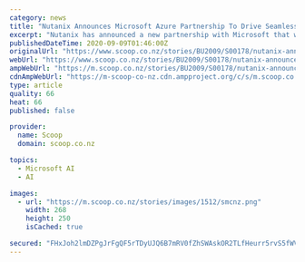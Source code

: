 ```yaml
---
category: news
title: "Nutanix Announces Microsoft Azure Partnership To Drive Seamless Hybrid Cloud Experience"
excerpt: "Nutanix has announced a new partnership with Microsoft that will enable both companies to deliver a hybrid solution with seamless application, data, and license mobility as well as unified management across on-premises and Azure environments,"
publishedDateTime: 2020-09-09T01:46:00Z
originalUrl: "https://www.scoop.co.nz/stories/BU2009/S00178/nutanix-announces-microsoft-azure-partnership-to-drive-seamless-hybrid-cloud-experience.htm"
webUrl: "https://www.scoop.co.nz/stories/BU2009/S00178/nutanix-announces-microsoft-azure-partnership-to-drive-seamless-hybrid-cloud-experience.htm"
ampWebUrl: "https://m.scoop.co.nz/stories/BU2009/S00178/nutanix-announces-microsoft-azure-partnership-to-drive-seamless-hybrid-cloud-experience.htm"
cdnAmpWebUrl: "https://m-scoop-co-nz.cdn.ampproject.org/c/s/m.scoop.co.nz/stories/BU2009/S00178/nutanix-announces-microsoft-azure-partnership-to-drive-seamless-hybrid-cloud-experience.htm"
type: article
quality: 66
heat: 66
published: false

provider:
  name: Scoop
  domain: scoop.co.nz

topics:
  - Microsoft AI
  - AI

images:
  - url: "https://m.scoop.co.nz/stories/images/1512/smcnz.png"
    width: 268
    height: 250
    isCached: true

secured: "FHxJoh2lmDZPgJrFgQF5rTDyUJQ6B7mRV0fZhSWAskOR2TLfHeurr5rvS5fWVXUftXi+wmE8nuuQDqLo9Q820j4kV6jB1g5Ded82CqMFcfLwiEOzegs0X3+d+zN0xX/Q6Rt5gSB2rtg/9TvbHIppf3Rh0XQkN4az/CmuPZMjQ5rkjpuT/oVDOjGCi0k2YXeHaSGlKSauJP1KFYNma8i+mOJ0efowMl0Zk56Ff0pvtmoU31+MjRq7rI6hNRQtskC52ZumfKbHOI2SlpjQPcHlY5q/T96Iy4OrSJrMZbiQOUUzhmhcb7kLvxTVU5Gco+3bXCpi+8HofPaJ8ZcOAR2tZujdhnIGEgARoX2/SjrmFD8=;HjAdHky03rPw+DYYcnowpQ=="
---
```


